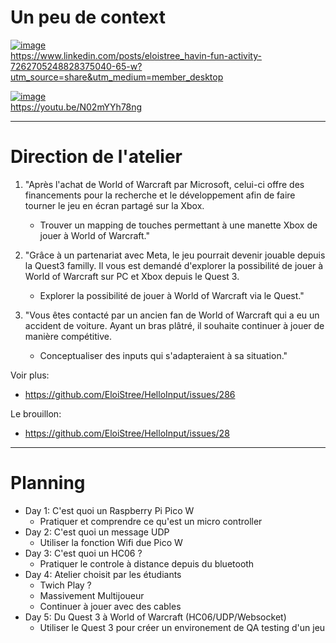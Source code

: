 

# Un peu de context 

[![image](https://github.com/user-attachments/assets/3029228c-2bd8-4d56-8a55-3290b91f6725)](https://www.linkedin.com/posts/eloistree_havin-fun-activity-7262705248828375040-65-w?utm_source=share&utm_medium=member_desktop)  
https://www.linkedin.com/posts/eloistree_havin-fun-activity-7262705248828375040-65-w?utm_source=share&utm_medium=member_desktop 

[![image](https://github.com/user-attachments/assets/b64b29f7-52d5-48fc-833a-2b4043aefccd)](https://youtu.be/N02mYYh78ng)   
https://youtu.be/N02mYYh78ng  


--------

# Direction de l'atelier

1. "Après l'achat de World of Warcraft par Microsoft, celui-ci offre des financements pour la recherche et le développement afin de faire tourner le jeu en écran partagé sur la Xbox.  
   - Trouver un mapping de touches permettant à une manette Xbox de jouer à World of Warcraft."

2. "Grâce à un partenariat avec Meta, le jeu pourrait devenir jouable depuis la Quest3 familly. Il vous est demandé d'explorer la possibilité de jouer à World of Warcraft sur PC et Xbox depuis le Quest 3.  
   - Explorer la possibilité de jouer à World of Warcraft via le Quest."

3. "Vous êtes contacté par un ancien fan de World of Warcraft qui a eu un accident de voiture. Ayant un bras plâtré, il souhaite continuer à jouer de manière compétitive.  
   - Conceptualiser des inputs qui s'adapteraient à sa situation."
  
Voir plus: 
- https://github.com/EloiStree/HelloInput/issues/286

Le brouillon:
- https://github.com/EloiStree/HelloInput/issues/28

--------------

# Planning


- Day 1: C'est quoi un Raspberry Pi Pico W
  - Pratiquer et comprendre ce qu'est un micro controller 
- Day 2: C'est quoi un message UDP
  - Utiliser la fonction Wifi due Pico W 
- Day 3: C'est quoi un HC06 ?
  - Pratiquer le controle à distance depuis du bluetooth
- Day 4: Atelier choisit par les étudiants
  - Twich Play ?
  - Massivement Multijoueur
  - Continuer à jouer avec des cables
- Day 5: Du Quest 3 à World of Warcraft (HC06/UDP/Websocket)
  - Utiliser le Quest 3 pour créer un environement de QA testing d'un jeu
